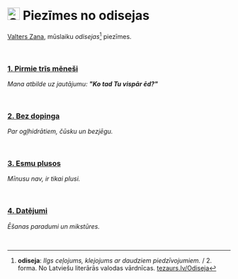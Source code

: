 # <img src="https://valterszana.lv/icons/odyssey.png" height="28px" alt="Odyssey"> Piezīmes no odisejas

[Valters Zana](https://valterszana.lv), mūslaiku *odisejas*[^1] piezīmes.

</br>

### [**1. Pirmie trīs mēneši**](1.pirmie-tris-menesi.md)

*Mana atbilde uz jautājumu: **"Ko tad Tu vispār ēd?"***

</br>

### [**2. Bez dopinga**](2.bez-dopinga.md)

*Par ogļhidrātiem, čūsku un bezjēgu.*

</br>

### [**3. Esmu plusos**](3.esmu-plusos.md)

*Mīnusu nav, ir tikai plusi.*

</br>

### [**4. Datējumi**](4.datejumi.md)

*Ēšanas paradumi un mikstūres.*

</br>

[^1]: **odiseja**: *Ilgs ceļojums, klejojums ar daudziem piedzīvojumiem.* / 2. forma. No Latviešu literārās valodas vārdnīcas. [tezaurs.lv/Odiseja](https://tezaurs.lv/Odiseja)

